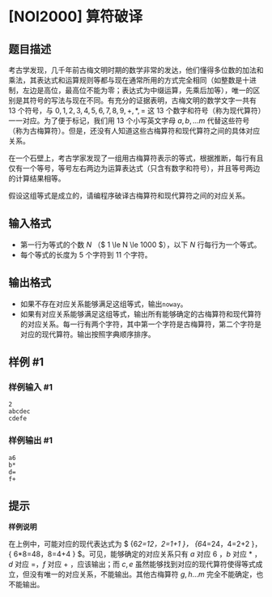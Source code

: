# [NOI2000] 算符破译

## 题目描述

考古学发现，几千年前古梅文明时期的数学非常的发达，他们懂得多位数的加法和乘法，其表达式和运算规则等都与现在通常所用的方式完全相同（如整数是十进制，左边是高位，最高位不能为零；表达式为中缀运算，先乘后加等），唯一的区别是其符号的写法与现在不同。有充分的证据表明，古梅文明的数学文字一共有 $13$ 个符号，与 
 $0,1,2,3,4,5,6,7,8,9,+,*,=$ 这 $13$ 个数字和符号（称为现代算符）一一对应。为了便于标记，我们用 $13$ 个小写英文字母 $a,b,…m$ 代替这些符号（称为古梅算符）。但是，还没有人知道这些古梅算符和现代算符之间的具体对应关系。

在一个石壁上，考古学家发现了一组用古梅算符表示的等式，根据推断，每行有且仅有一个等号，等号左右两边为运算表达式（只含有数字和符号），并且等号两边的计算结果相等。

假设这组等式是成立的，请编程序破译古梅算符和现代算符之间的对应关系。


## 输入格式

-	第一行为等式的个数 $N$ （$ 1 \le N \le 1000 $），以下 $N$ 行每行为一个等式。
-	每个等式的长度为 $5$ 个字符到 $11$ 个字符。


## 输出格式

-	如果不存在对应关系能够满足这组等式，输出`noway`。
-	如果有对应关系能够满足这组等式，输出所有能够确定的古梅算符和现代算符的对应关系。每一行有两个字符，其中第一个字符是古梅算符，第二个字符是对应的现代算符。输出按照字典顺序排序。

## 样例 #1

### 样例输入 #1
```
2
abcdec
cdefe
```

### 样例输出 #1

```
a6
b*
d=
f+
```

## 提示

**样例说明**

在上例中，可能对应的现代表达式为 $ \{6*2=12，2=1+1 \}， \{6*4=24，4=2+2 \}，\{ 6*8=48，8=4+4 \} $。可见，能够确定的对应关系只有 $a$ 对应 $6$ ，$b$ 对应 $*$ ，$d$ 对应 $=$，$f$ 对应 $+$ ，应该输出；而 ${c,e}$ 虽然能够找到对应的现代算符使得等式成立，但没有唯一的对应关系，不能输出。其他古梅算符 ${g,h…m}$ 完全不能确定，也不能输出。

